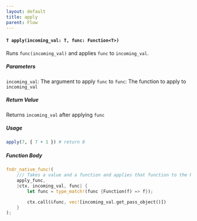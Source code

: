 ```yaml
---
layout: default
title: apply
parent: Flow
---
```


#### `T apply(incoming_val: T, func: Function<T>)`
Runs `func(incoming_val)` and applies `func` to `incoming_val`.

##### Parameters
`incoming_val`: The argument to apply `func` to 
`func`: The function to apply to `incoming_val`

##### Return Value
Returns `incoming_val` after applying `func`

##### Usage
```r
apply(7, { 7 + 1 }) # return 8
```

##### Function Body
```rust
fndr_native_func!(
    /// Takes a value and a function and applies that function to the Runs a function on a given value, then passes the original value
    apply_func,
    |ctx, incoming_val, func| {
        let func = type_match!(func {Function(f) => f});

        ctx.call(&func, vec![incoming_val.get_pass_object()])
    }
);
```
